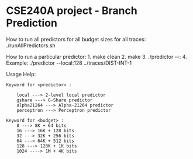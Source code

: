 # CSE240A project - Branch Prediction

How to run all predictors for all budget sizes for all traces:
    ./runAllPredictors.sh

How to run a particular predictor:
    1. make clean
    2. make
    3. ./predictor --<predictor>:<budget> <filename>
    4. Example: ./predictor --local:128 ../traces/DIST-INT-1 

Usage Help:

    Keyword for <predictor> :

        local ---> 2-level local predictor
        gshare ---> G-Share predictor
        alpha21264 ---> Alpha-21264 predictor
        perceptron ---> Perceptron predictor

    Keyword for <budget> :
        8 ---> 8K + 64 bits
        16 ---> 16K + 128 bits
        32 ---> 32K + 256 bits
        64 ---> 64K + 512 bits
        128 ---> 128K + 1K bits
        1024 ----> 1M + 4K bits
